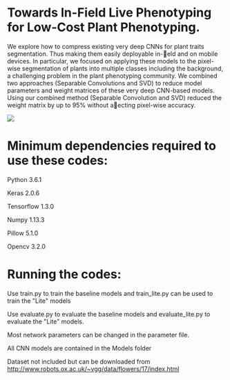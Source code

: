 # Towards In-Field Live Phenotyping for Low-Cost Plant Phenotyping.
We explore how to compress existing very deep CNNs for plant traits segmentation. Thus making them easily deployable in-eld and on mobile devices. In particular, we focused on applying these models to the pixel-wise segmentation of plants into multiple classes including the background, a challenging problem in the plant phenotyping community. We combined two approaches (Separable Convolutions and SVD) to reduce model parameters and weight matrices of these very deep CNN-based models. Using our combined method (Separable Convolution and SVD) reduced the weight matrix by up to 95% without aecting pixel-wise accuracy.

<img src="results_multi_classes.png" />

# Minimum dependencies required to use these codes:
Python 3.6.1

Keras 2.0.6

Tensorflow 1.3.0

Numpy 1.13.3

Pillow 5.1.0

Opencv 3.2.0

# Running the codes:
Use train.py to train the baseline models and train_lite.py can be used to train the "Lite" models

Use evaluate.py to evaluate the baseline models and evaluate_lite.py to evaluate the "Lite" models.

Most network parameters can be changed in the parameter file.

All CNN models are contained in the Models folder

Dataset not included but can be downloaded from http://www.robots.ox.ac.uk/~vgg/data/flowers/17/index.html
